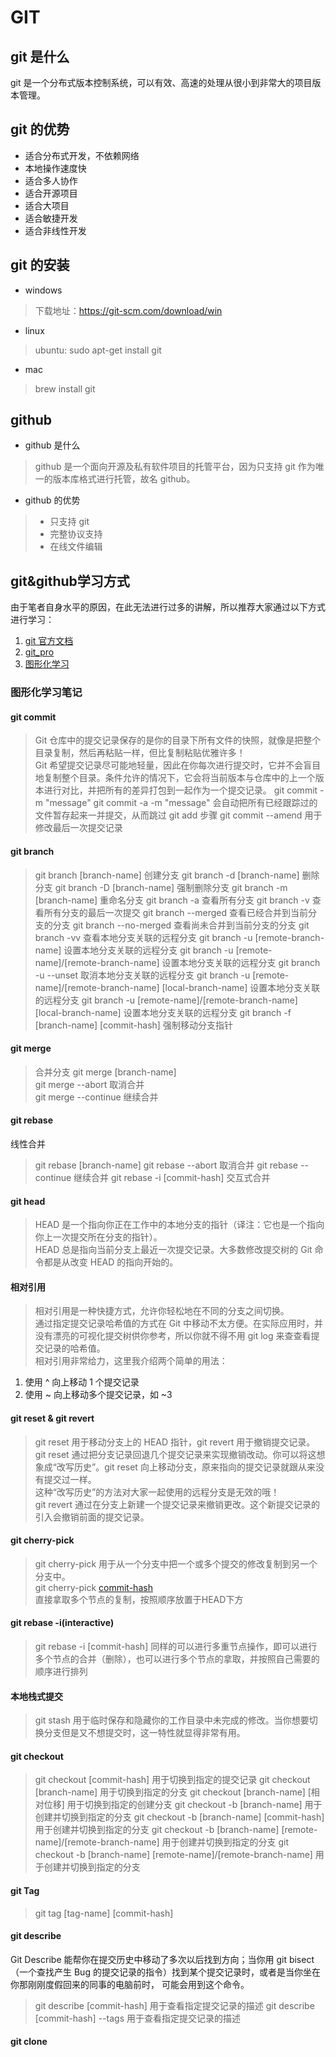 # GIT
## git 是什么
git 是一个分布式版本控制系统，可以有效、高速的处理从很小到非常大的项目版本管理。
## git 的优势
- 适合分布式开发，不依赖网络
- 本地操作速度快
- 适合多人协作
- 适合开源项目
- 适合大项目
- 适合敏捷开发
- 适合非线性开发

## git 的安装
- windows
> 下载地址：https://git-scm.com/download/win
- linux
> ubuntu: sudo apt-get install git
- mac
> brew install git
## github
- github 是什么
> github 是一个面向开源及私有软件项目的托管平台，因为只支持 git 作为唯一的版本库格式进行托管，故名 github。
- github 的优势
> - 只支持 git
> - 完整协议支持
> - 在线文件编辑
## git&github学习方式
由于笔者自身水平的原因，在此无法进行过多的讲解，所以推荐大家通过以下方式进行学习：
1. [git 官方文档](https://git-scm.com/docs)
2. [git_pro](https://github.com/anzhihe/Free-Git-Books/blob/master/book/Professional%20Git.pdf)
3. [图形化学习](https://learngitbranching.js.org/?locale=zh_CN)
### 图形化学习笔记
#### git commit
> Git 仓库中的提交记录保存的是你的目录下所有文件的快照，就像是把整个目录复制，然后再粘贴一样，但比复制粘贴优雅许多！    
> Git 希望提交记录尽可能地轻量，因此在你每次进行提交时，它并不会盲目地复制整个目录。条件允许的情况下，它会将当前版本与仓库中的上一个版本进行对比，并把所有的差异打包到一起作为一个提交记录。
> git commit -m "message"
> git commit -a -m "message" 会自动把所有已经跟踪过的文件暂存起来一并提交，从而跳过 git add 步骤
> git commit --amend 用于修改最后一次提交记录
> 
#### git branch
> git branch [branch-name] 创建分支
> git branch -d [branch-name] 删除分支
> git branch -D [branch-name] 强制删除分支
> git branch -m [branch-name] 重命名分支
> git branch -a 查看所有分支
> git branch -v 查看所有分支的最后一次提交
> git branch --merged 查看已经合并到当前分支的分支
> git branch --no-merged 查看尚未合并到当前分支的分支
> git branch -vv 查看本地分支关联的远程分支
> git branch -u [remote-branch-name] 设置本地分支关联的远程分支
> git branch -u [remote-name]/[remote-branch-name] 设置本地分支关联的远程分支
> git branch -u --unset 取消本地分支关联的远程分支
> git branch -u [remote-name]/[remote-branch-name] [local-branch-name] 设置本地分支关联的远程分支
> git branch -u [remote-name]/[remote-branch-name] [local-branch-name] 设置本地分支关联的远程分支
> git branch -f [branch-name] [commit-hash] 强制移动分支指针
#### git merge
> 合并分支
> git merge [branch-name]  
> git merge --abort 取消合并  
> git merge --continue 继续合并  
#### git rebase
线性合并
> git rebase [branch-name]
> git rebase --abort 取消合并
> git rebase --continue 继续合并
> git rebase -i [commit-hash] 交互式合并
> 
#### git head
> HEAD 是一个指向你正在工作中的本地分支的指针（译注：它也是一个指向你上一次提交所在分支的指针）。  
> HEAD 总是指向当前分支上最近一次提交记录。大多数修改提交树的 Git 命令都是从改变 HEAD 的指向开始的。  
> 
#### 相对引用
> 相对引用是一种快捷方式，允许你轻松地在不同的分支之间切换。  
> 通过指定提交记录哈希值的方式在 Git 中移动不太方便。在实际应用时，并没有漂亮的可视化提交树供你参考，所以你就不得不用 git log 来查查看提交记录的哈希值。  
> 相对引用非常给力，这里我介绍两个简单的用法： 
1. 使用 ^ 向上移动 1 个提交记录
2. 使用 ~<num> 向上移动多个提交记录，如 ~3

#### git reset & git revert
> git reset 用于移动分支上的 HEAD 指针，git revert 用于撤销提交记录。  
> git reset 通过把分支记录回退几个提交记录来实现撤销改动。你可以将这想象成“改写历史”。git reset 向上移动分支，原来指向的提交记录就跟从来没有提交过一样。  
> 这种“改写历史”的方法对大家一起使用的远程分支是无效的哦！  
> git revert 通过在分支上新建一个提交记录来撤销更改。这个新提交记录的引入会撤销前面的提交记录。
#### git cherry-pick
> git cherry-pick 用于从一个分支中把一个或多个提交的修改复制到另一个分支中。  
> git cherry-pick [commit-hash](可以加多个节点)  
> 直接拿取多个节点的复制，按照顺序放置于HEAD下方

#### git rebase -i(interactive)
> git rebase -i [commit-hash]
> 同样的可以进行多重节点操作，即可以进行多个节点的合并（删除），也可以进行多个节点的拿取，并按照自己需要的顺序进行排列
#### 本地栈式提交
> git stash 用于临时保存和隐藏你的工作目录中未完成的修改。当你想要切换分支但是又不想提交时，这一特性就显得非常有用。
#### git checkout
> git checkout [commit-hash] 用于切换到指定的提交记录
> git checkout [branch-name] 用于切换到指定的分支
> git checkout [branch-name] [相对位移] 用于切换到指定的创建分支
> git checkout -b [branch-name] 用于创建并切换到指定的分支
> git checkout -b [branch-name] [commit-hash] 用于创建并切换到指定的分支
> git checkout -b [branch-name] [remote-name]/[remote-branch-name] 用于创建并切换到指定的分支
> git checkout -b [branch-name] [remote-name]/[remote-branch-name] 用于创建并切换到指定的分支
#### git Tag



> git tag [tag-name] [commit-hash]

#### git describe
Git Describe 能帮你在提交历史中移动了多次以后找到方向；当你用 git bisect（一个查找产生 Bug 的提交记录的指令）找到某个提交记录时，或者是当你坐在你那刚刚度假回来的同事的电脑前时， 可能会用到这个命令。
> git describe [commit-hash] 用于查看指定提交记录的描述
> git describe [commit-hash] --tags 用于查看指定提交记录的描述
#### git clone



